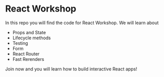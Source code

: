 # React Workshop
In this repo you will find the code for React Workshop. We will learn about 

* Props and State
* Lifecycle methods
* Testing
* Form
* React Router
* Fast Rerenders

Join now and you will learn how to build interactive React apps!
